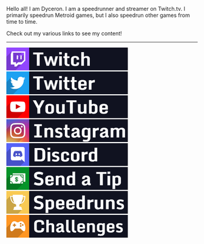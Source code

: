 Hello all! I am Dyceron. I am a speedrunner and streamer on Twitch.tv. I primarily speedrun Metroid games, but I also speedrun other games from time to time.

Check out my various links to see my content!

-----

[![Twitch](/assets/images/Twitch.png)](https://twitch.tv/dyceron) [![Twitter](/assets/images/Twitter.png)](https://twitter.com/dyceron) [![YouTube](/assets/images/YouTube.png)](https://youtube.com/dyceron) [![Instagram](/assets/images/Instagram.png)](https://instagram.com/dyceron_) [![Discord](/assets/images/Discord.png)](https://discord.com/invite/j3xcTds) [![Tips](/assets/images/Tip.png)](https://streamelements.com/dyceron/tip) [![Speedruns](/assets/images/Speedruns.png)](https://speedrun.com/user/dyceron) [![Challenges](/assets/images/Challenges.png)](https://dyceron.github.io/challenges)
